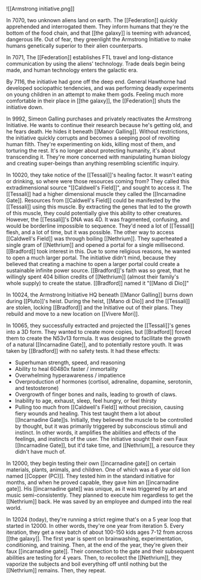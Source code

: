 ![[Armstrong initiative.png]]

In 7070, two unknown aliens land on earth. The [[Federation]] quickly apprehended and interrogated them. They inform humans that they're the bottom of the food chain, and that [[the galaxy]] is teeming with advanced, dangerous life. Out of fear, they greenlight the Armstrong Initiative to make humans genetically superior to their alien counterparts.

In 7071, The [[Federation]] establishes FTL travel and long-distance communication by using the aliens' technology. Trade deals begin being made, and human technology enters the galactic era. 

By 7116, the initiative had gone off the deep end. General Hawthorne had developed sociopathic tendencies, and was performing deadly experiments on young children in an attempt to make them gods. Feeling much more comfortable in their place in [[the galaxy]], the [[Federation]] shuts the initiative down. 

In 9992, Simeon Galling purchases and privately reactivates the Armstrong Initiative. He wants to continue their research because he's getting old, and he fears death. He hides it beneath [[Manor Galling]]. Without restrictions, the initiative quickly corrupts and becomes a seeping pool of revolting human filth. They're experimenting on kids, killing most of them, and torturing the rest. It's no longer about protecting humanity, it's about transcending it. They're more concerned with manipulating human biology and creating super-beings than anything resembling scientific inquiry. 

In 10020, they take notice of the [[Tessali]]'s healing factor. It wasn't eating or drinking, so where were those resources coming from? They called this extradimensional source "[[Caldwell's Field]]", and sought to access it. 
The [[Tessali]] had a higher dimensional muscle they called the [[Incarnadine Gate]]. Resources from [[Caldwell's Field]] could be manifested by the [[Tessali]] using this muscle. By extracting the genes that led to the growth of this muscle, they could potentially give this ability to other creatures. However, the [[Tessali]]'s DNA was 4D. It was fragmented, confusing, and would be borderline impossible to sequence. They'd need a lot of [[Tessali]] flesh, and a lot of time, but it was possible. 
The other way to access [[Caldwell's Field]] was through boiling [[Nethrium]]. They superheated a single gram of [[Nethrium]] and opened a portal for a single millisecond. [[Bradford]] took interest in this. Due to some religious reasons, he wanted to open a much larger portal. The initiative didn't mind, because they believed that creating a machine to open a larger portal could create a sustainable infinite power source. [[Bradford]]'s faith was so great, that he willingly spent 404 billion credits of [[Nethrium]] (almost their family's whole supply) to create the statue. [[Bradford]] named it "[[Mano di Dio]]"

In 10024, the Armstrong Initiative HQ beneath [[Manor Galling]] burns down during [[Pluto]]'s heist. During the heist, [[Mano di Dio]] and the [[Tessali]] are stolen, locking [[Bradford]] and the Initiative out of their plans. They rebuild and move to a new location on [[Vivere Mori]].

In 10065, they successfully extracted and projected the [[Tessali]]'s genes into a 3D form. They wanted to create more copies, but [[Bradford]] forced them to create the N53v13 formula. It was designed to facilitate the growth of a natural [[Incarnadine Gate]], and to potentially restore youth. It was taken by [[Bradford]] with no safety tests. It had these effects:
- Superhuman strength, speed, and reasoning
- Ability to heal 60480x faster / immortality
- Overwhelming hyperawareness / impatience
- Overproduction of hormones (cortisol, adrenaline, dopamine, serotonin, and testosterone)
- Overgrowth of finger bones and nails, leading to growth of claws.
- Inability to age, exhaust, sleep, feel hungry, or feel thirsty
- Pulling too much from [[Caldwell's Field]] without precision, causing fiery wounds and healing.
This test taught them a lot about [[Incarnadine Gate]]s. Initially, they believed the muscle to be controlled by thought, but it was primarily triggered by subconscious stimuli and instinct. In other words, it amplifies the abilities and effects of the feelings, and instincts of the user. The initiative sought their own Faux [[Incarnadine Gate]], but it'd take time, and [[Nethrium]], a resource they didn't have much of.

In 12000, they begin testing their own [[incarnadine gate]] on certain materials, plants, animals, and children. One of which was a 6 year old lion named [[Copper (PC)]]. They tested him in the standard initiative for months, and when he proved capable, they gave him an [[incarnadine gate]]. His [[incarnadine gate]] was unique, as it was triggered by art and music semi-consistently. They planned to execute him regardless to get the [[Nethrium]] back. He was saved by an employee and dumped into the real world. 

In 12024 (today), they're running a strict regime that's on a 5 year loop that started in 12000. In other words, they're one year from iteration 5. Every iteration, they get a new batch of about 100-150 kids ages 7-12 from across [[the galaxy]]. The first year is spent on brainwashing, experimentation, conditioning, and training. Then, at the end of the year, they're given their faux [[incarnadine gate]]. Their connection to the gate and their subsequent abilities are testing for 4 years. Then, to recollect the [[Nethrium]], they vaporize the subjects and boil everything off until nothing but the [[Nethrium]] remains. Then, they repeat. 